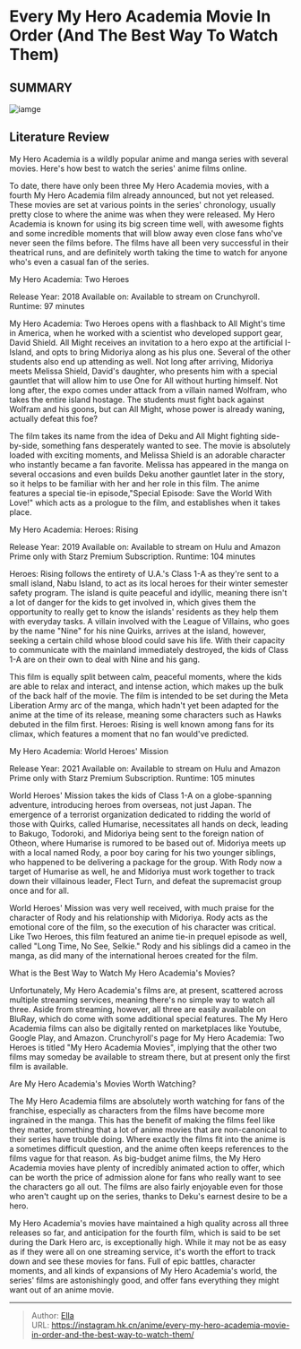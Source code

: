# Every My Hero Academia Movie In Order (And The Best Way To Watch Them)


## SUMMARY 

![iamge](https://static1.srcdn.com/wordpress/wp-content/uploads/2021/05/My-Hero-Academia-The-Movie-World-Heroes-Mission.jpg)

## Literature Review

My Hero Academia is a wildly popular anime and manga series with several movies. Here&#39;s how best to watch the series&#39; anime films online.





To date, there have only been three My Hero Academia movies, with a fourth My Hero Academia film already announced, but not yet released. These movies are set at various points in the series&#39; chronology, usually pretty close to where the anime was when they were released. My Hero Academia is known for using its big screen time well, with awesome fights and some incredible moments that will blow away even close fans who&#39;ve never seen the films before. The films have all been very successful in their theatrical runs, and are definitely worth taking the time to watch for anyone who&#39;s even a casual fan of the series.





 My Hero Academia: Two Heroes 
          

 Release Year:  2018   Available on:  Available to stream on Crunchyroll.   Runtime:  97 minutes   



My Hero Academia: Two Heroes opens with a flashback to All Might&#39;s time in America, when he worked with a scientist who developed support gear, David Shield. All Might receives an invitation to a hero expo at the artificial I-Island, and opts to bring Midoriya along as his plus one. Several of the other students also end up attending as well. Not long after arriving, Midoriya meets Melissa Shield, David&#39;s daughter, who presents him with a special gauntlet that will allow him to use One for All without hurting himself. Not long after, the expo comes under attack from a villain named Wolfram, who takes the entire island hostage. The students must fight back against Wolfram and his goons, but can All Might, whose power is already waning, actually defeat this foe?




The film takes its name from the idea of Deku and All Might fighting side-by-side, something fans desperately wanted to see. The movie is absolutely loaded with exciting moments, and Melissa Shield is an adorable character who instantly became a fan favorite. Melissa has appeared in the manga on several occasions and even builds Deku another gauntlet later in the story, so it helps to be familiar with her and her role in this film. The anime features a special tie-in episode,&#34;Special Episode: Save the World With Love!&#34; which acts as a prologue to the film, and establishes when it takes place.



 My Hero Academia: Heroes: Rising 
          

 Release Year:  2019   Available on:  Available to stream on Hulu and Amazon Prime only with Starz Premium Subscription.   Runtime:  104 minutes   






Heroes: Rising follows the entirety of U.A.&#39;s Class 1-A as they&#39;re sent to a small island, Nabu Island, to act as its local heroes for their winter semester safety program. The island is quite peaceful and idyllic, meaning there isn&#39;t a lot of danger for the kids to get involved in, which gives them the opportunity to really get to know the islands&#39; residents as they help them with everyday tasks. A villain involved with the League of Villains, who goes by the name &#34;Nine&#34; for his nine Quirks, arrives at the island, however, seeking a certain child whose blood could save his life. With their capacity to communicate with the mainland immediately destroyed, the kids of Class 1-A are on their own to deal with Nine and his gang.

This film is equally split between calm, peaceful moments, where the kids are able to relax and interact, and intense action, which makes up the bulk of the back half of the movie. The film is intended to be set during the Meta Liberation Army arc of the manga, which hadn&#39;t yet been adapted for the anime at the time of its release, meaning some characters such as Hawks debuted in the film first. Heroes: Rising is well known among fans for its climax, which features a moment that no fan would&#39;ve predicted.






 My Hero Academia: World Heroes&#39; Mission 
          

 Release Year:  2021   Available on:  Available to stream on Hulu and Amazon Prime only with Starz Premium Subscription.   Runtime:  105 minutes   



World Heroes&#39; Mission takes the kids of Class 1-A on a globe-spanning adventure, introducing heroes from overseas, not just Japan. The emergence of a terrorist organization dedicated to ridding the world of those with Quirks, called Humarise, necessitates all hands on deck, leading to Bakugo, Todoroki, and Midoriya being sent to the foreign nation of Otheon, where Humarise is rumored to be based out of. Midoriya meets up with a local named Rody, a poor boy caring for his two younger siblings, who happened to be delivering a package for the group. With Rody now a target of Humarise as well, he and Midoriya must work together to track down their villainous leader, Flect Turn, and defeat the supremacist group once and for all.




World Heroes&#39; Mission was very well received, with much praise for the character of Rody and his relationship with Midoriya. Rody acts as the emotional core of the film, so the execution of his character was critical. Like Two Heroes, this film featured an anime tie-in prequel episode as well, called &#34;Long Time, No See, Selkie.&#34; Rody and his siblings did a cameo in the manga, as did many of the international heroes created for the film.



 What is the Best Way to Watch My Hero Academia&#39;s Movies? 
          

Unfortunately, My Hero Academia&#39;s films are, at present, scattered across multiple streaming services, meaning there&#39;s no simple way to watch all three. Aside from streaming, however, all three are easily available on BluRay, which do come with some additional special features. The My Hero Academia films can also be digitally rented on marketplaces like Youtube, Google Play, and Amazon. Crunchyroll&#39;s page for My Hero Academia: Two Heroes is titled &#34;My Hero Academia Movies&#34;, implying that the other two films may someday be available to stream there, but at present only the first film is available.






 Are My Hero Academia&#39;s Movies Worth Watching? 
          

The My Hero Academia films are absolutely worth watching for fans of the franchise, especially as characters from the films have become more ingrained in the manga. This has the benefit of making the films feel like they matter, something that a lot of anime movies that are non-canonical to their series have trouble doing. Where exactly the films fit into the anime is a sometimes difficult question, and the anime often keeps references to the films vague for that reason. As big-budget anime films, the My Hero Academia movies have plenty of incredibly animated action to offer, which can be worth the price of admission alone for fans who really want to see the characters go all out. The films are also fairly enjoyable even for those who aren&#39;t caught up on the series, thanks to Deku&#39;s earnest desire to be a hero.




My Hero Academia&#39;s movies have maintained a high quality across all three releases so far, and anticipation for the fourth film, which is said to be set during the Dark Hero arc, is exceptionally high. While it may not be as easy as if they were all on one streaming service, it&#39;s worth the effort to track down and see these movies for fans. Full of epic battles, character moments, and all kinds of expansions of My Hero Academia&#39;s world, the series&#39; films are astonishingly good, and offer fans everything they might want out of an anime movie.



---

> Author: [Ella](https://instagram.hk.cn/)  
> URL: https://instagram.hk.cn/anime/every-my-hero-academia-movie-in-order-and-the-best-way-to-watch-them/  

